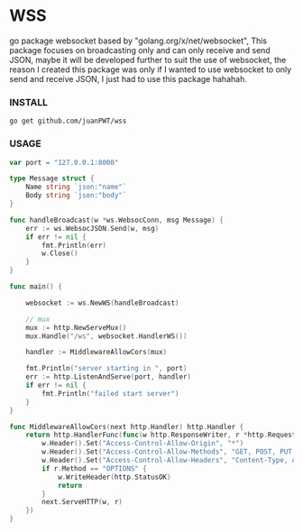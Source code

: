 # WSS

go package websocket based by "golang.org/x/net/websocket", This package focuses on broadcasting only and can only receive and send JSON, maybe it will be developed further to suit the use of websocket, the reason I created this package was only if I wanted to use websocket to only send and receive JSON, I just had to use this package hahahah.

### INSTALL

```
go get github.com/juanPWT/wss
```

### USAGE

```go
var port = "127.0.0.1:8000"

type Message struct {
	Name string `json:"name"`
	Body string `json:"body"`
}

func handleBroadcast(w *ws.WebsocConn, msg Message) {
	err := ws.WebsocJSON.Send(w, msg)
	if err != nil {
		fmt.Println(err)
		w.Close()
	}
}

func main() {

	websocket := ws.NewWS(handleBroadcast)

	// mux
	mux := http.NewServeMux()
	mux.Handle("/ws", websocket.HandlerWS())

	handler := MiddlewareAllowCors(mux)

	fmt.Println("server starting in ", port)
	err := http.ListenAndServe(port, handler)
	if err != nil {
		fmt.Println("failed start server")
	}
}

func MiddlewareAllowCors(next http.Handler) http.Handler {
	return http.HandlerFunc(func(w http.ResponseWriter, r *http.Request) {
		w.Header().Set("Access-Control-Allow-Origin", "*")
		w.Header().Set("Access-Control-Allow-Methods", "GET, POST, PUT, DELETE, OPTIONS")
		w.Header().Set("Access-Control-Allow-Headers", "Content-Type, Authorization")
		if r.Method == "OPTIONS" {
			w.WriteHeader(http.StatusOK)
			return
		}
		next.ServeHTTP(w, r)
	})
}

```

